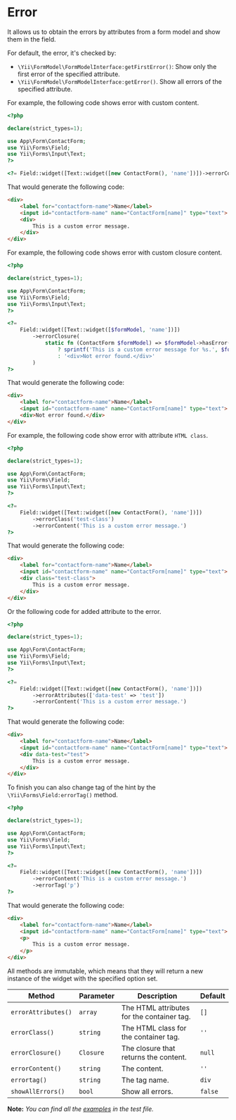 # Error

It allows us to obtain the errors by attributes from a form model and show them in the field.

For default, the error, it's checked by:

- `\Yii\FormModel\FormModelInterface:getFirstError()`: Show only the first error of the specified attribute.
- `\Yii\FormModel\FormModelInterface:getError()`. Show all errors of the specified attribute.

For example, the following code shows error with custom content.

```php
<?php

declare(strict_types=1);

use App\Form\ContactForm;
use Yii\Forms\Field;
use Yii\Forms\Input\Text;
?>

<?= Field::widget([Text::widget([new ContactForm(), 'name'])])->errorContent('This is a custom error message.') ?>
```

That would generate the following code:

```html
<div>
    <label for="contactform-name">Name</label>
    <input id="contactform-name" name="ContactForm[name]" type="text">
    <div>
        This is a custom error message.
    </div>
</div>
```

For example, the following code shows error with custom closure content.

```php
<?php

declare(strict_types=1);

use App\Form\ContactForm;
use Yii\Forms\Field;
use Yii\Forms\Input\Text;
?>

<?=
    Field::widget([Text::widget([$formModel, 'name'])])
        ->errorClosure(
            static fn (ContactForm $formModel) => $formModel->hasError('name')
                ? sprintf('This is a custom error message for %s.', $formModel->getAttributeLabel('name'))
                : '<div>Not error found.</div>'
        )
?>
```

That would generate the following code:

```html
<div>
    <label for="contactform-name">Name</label>
    <input id="contactform-name" name="ContactForm[name]" type="text">
    <div>Not error found.</div>
</div>
```

For example, the following code show error with attribute `HTML class`.

```php
<?php

declare(strict_types=1);

use App\Form\ContactForm;
use Yii\Forms\Field;
use Yii\Forms\Input\Text;
?>

<?=
    Field::widget([Text::widget([new ContactForm(), 'name'])])
        ->errorClass('test-class')
        ->errorContent('This is a custom error message.')
?>
```

That would generate the following code:

```html
<div>
    <label for="contactform-name">Name</label>
    <input id="contactform-name" name="ContactForm[name]" type="text">
    <div class="test-class">
        This is a custom error message.
    </div>
</div>
```

Or the following code for added attribute to the error.

```php
<?php

declare(strict_types=1);

use App\Form\ContactForm;
use Yii\Forms\Field;
use Yii\Forms\Input\Text;
?>

<?=
    Field::widget([Text::widget([new ContactForm(), 'name'])])
        ->errorAttributes(['data-test' => 'test'])
        ->errorContent('This is a custom error message.')
?>
```

That would generate the following code:

```html
<div>
    <label for="contactform-name">Name</label>
    <input id="contactform-name" name="ContactForm[name]" type="text">
    <div data-test="test">
        This is a custom error message.
    </div>
</div>
```

To finish you can also change tag of the hint by the `\Yii\Forms\Field:errorTag()` method.

```php
<?php

declare(strict_types=1);

use App\Form\ContactForm;
use Yii\Forms\Field;
use Yii\Forms\Input\Text;
?>

<?=
    Field::widget([Text::widget([new ContactForm(), 'name'])])
        ->errorContent('This is a custom error message.')
        ->errorTag('p')
?>
```

That would generate the following code:

```html
<div>
    <label for="contactform-name">Name</label>
    <input id="contactform-name" name="ContactForm[name]" type="text">
    <p>
        This is a custom error message.
    </p>
</div>
```

All methods are immutable, which means that they will return a new instance of the widget with the specified option set.

| Method              | Parameter     | Description                                  | Default    |
|---------------------|---------------|----------------------------------------------|------------|
| `errorAttributes()` | `array`       | The HTML attributes for the container tag.   | `[]`       |
| `errorClass()`      | `string`      | The HTML class for the container tag.        | `''`       |
| `errorClosure()`    | `Closure`     | The closure that returns the content.        | `null`     |
| `errorContent()`    | `string`      | The content.                                 | `''`       |	
| `errortag()`        | `string`      | The tag name.                                | `div`      |
| `showAllErrors()`   | `bool`        | Show all errors.                             | `false`    |

**Note:** *You can find all the [examples](/tests/Doc/ErrorDocTest.php) in the test file.*
